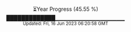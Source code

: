 <p align="center">
⏳Year Progress (45.55 %) <br>
█████████████▁▁▁▁▁▁▁▁▁▁▁▁▁▁▁▁▁ <br>
<sub>Updated: Fri, 16 Jun 2023 06:20:58 GMT</sub>
</p>


